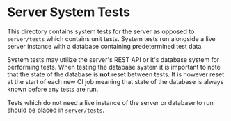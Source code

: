 # Server System Tests

This directory contains system tests for the server as opposed to `server/tests` which
contains unit tests. System tests run alongside a live server instance with a database
containing predetermined test data.

System tests may utilize the server's REST API or it's database system for performing
tests. When testing the database system it is important to note that the state of the
database is **not** reset between tests. It is however reset at the start of each new
CI job meaning that state of the database is always known before any tests are run.

Tests which do not need a live instance of the server or database to run should be
placed in [`server/tests`](../tests).
